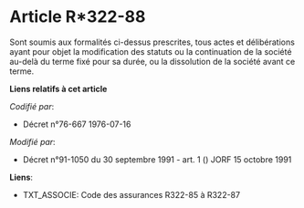 # Article R*322-88

Sont soumis aux formalités ci-dessus prescrites, tous actes et délibérations ayant pour objet la modification des statuts ou
la continuation de la société au-delà du terme fixé pour sa durée, ou la dissolution de la société avant ce terme.

**Liens relatifs à cet article**

_Codifié par_:

  - Décret n°76-667 1976-07-16

_Modifié par_:

  - Décret n°91-1050 du 30 septembre 1991 - art. 1 () JORF 15 octobre 1991

**Liens**:

  - TXT_ASSOCIE: Code des assurances R322-85 à R322-87
